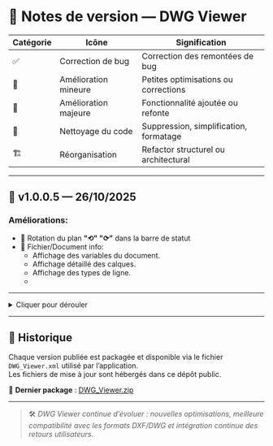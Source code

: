 # 🧾 Notes de version — DWG Viewer
| Catégorie | Icône                | Signification                          |
| --------- | -------------------- | -------------------------------------- |
| ✅        | Correction de bug    | Correction des remontées de bug|
| 🧩        | Amélioration mineure | Petites optimisations ou corrections   |
| 🚀        | Amélioration majeure | Fonctionnalité ajoutée ou refonte      |
| 🧹        | Nettoyage du code    | Suppression, simplification, formatage |
| 🏗️       | Réorganisation       | Refactor structurel ou architectural   |

---
## 🚀 v1.0.0.5 — 26/10/2025
### Améliorations: 
- 🚀 Rotation du plan **"⟲" "⟳"** dans la barre de statut
- 🧩 Fichier/Document info:  
  - Affichage des variables du document.
  - Affichage détaillé des calques.
  - Affichage des types de ligne.
  - 
---
<details>
  <summary>Cliquer pour dérouler</summary>
  
## 🚀 v1.0.0.4 — 26/10/2025
### Améliorations: 
- ✅ Correction du bug "clic simple" en mode RO
- 🚀 Ajout menu contextuel en mode Baie (B1 à B12)
- 🏗️ Création de classes pour séparer proprement le code
- 🧹 Nettoyage du code 

## 🚀 v1.0.0.3 — 25/10/2025
### Améliorations mineurs 
- ✅ Mise en page de la fenêtre **Update**
- ✅ Verification de version via `Aide/Vérifier les mises à jour...`
- ✅ Mise aux normes du Github **KGD_Updates** pour respecter les recommandations de Github.
- ✅ Fenêtre `Aide/A Propos` adaptée pour refléter le Github.
- ✅ Intégration complète avec le nouveau système de mise à jour automatique.  

---

## 🧪 v1.0.0.2 — 24/10/2025
### Objectif
Version de test destinée à **valider le bon fonctionnement du système de mise à jour automatique (AutoUpdater.NET)** avant déploiement officiel.

- 🧰 Stabilisation du moteur de rendu DXF.  
- ✅ Vérification du bon fonctionnement du téléchargement et de l’application des mises à jour.  
- 🔍 Ajustements mineurs dans les logs et le suivi des versions.

---

## 🧱 v1.0.0.1 — 23/10/2025
### Refonte complète
L’application **DWG_Viewer** repart sur une **nouvelle base de versionnement** (v1.x) pour une meilleure gestion des mises à jour.

### Changements notables :
- 💾 Nouvelle structure interne pour une meilleure stabilité.  
- 📚 Amélioration du chargement des fichiers DXF volumineux.  
- 🧩 Optimisation de la lecture et de l’affichage des entités (Line, Text, MText…).  
- 🪶 Interface **“À propos”** et messages d’erreur mis à jour.  
- ⚙️ Intégration complète avec le fichier de configuration JSON (AppSettings).  
- 🌙 Préparation du support thème clair / sombre.  
- 🔔 Ajout du système de mise à jour automatique via **AutoUpdater.NET**.
</Details>

---

## 📌 Historique
Chaque version publiée est packagée et disponible via le fichier `DWG_Viewer.xml` utilisé par l’application.  
Les fichiers de mise à jour sont hébergés dans ce dépôt public.

🔗 **Dernier package** : [DWG_Viewer.zip](https://raw.githubusercontent.com/D-Chandelier/KGD_Updates/main/DWG_Viewer/Latest/DWG_Viewer.zip)

---

> 🛠️ *DWG Viewer continue d’évoluer : nouvelles optimisations, meilleure compatibilité avec les formats DXF/DWG et intégration continue des retours utilisateurs.*
